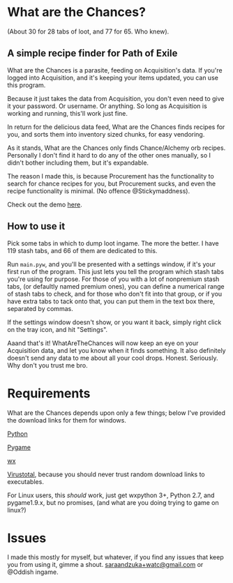 # What are the Chances?

(About 30 for 28 tabs of loot, and 77 for 65.  Who knew).

## A simple recipe finder for Path of Exile

What are the Chances is a parasite, feeding on Acquisition's data.  If you're logged into Acquisition, and it's keeping your items updated, you can use this program.

Because it just takes the data from Acquisition, you don't even need to give it your password.  Or username.  Or anything.  So long as Acquisition is working and running, this'll work just fine.

In return for the delicious data feed, What are the Chances finds recipes for you, and sorts them into inventory sized chunks, for easy vendoring.

As it stands, What are the Chances only finds Chance/Alchemy orb recipes.  Personally I don't find it hard to do any of the other ones manually, so I didn't bother including them, but it's expandable.

The reason I made this, is because Procurement has the functionality to search for chance recipes for you, but Procurement sucks, and even the recipe functionality is minimal.  (No offence @Stickymaddness).

Check out the demo [here](http://youtu.be/5gffb8iLKc0).

## How to use it

Pick some tabs in which to dump loot ingame.  The more the better.  I have 119 stash tabs, and 66 of them are dedicated to this.

Run `main.pyw`, and you'll be presented with a settings window, if it's your first run of the program.  This just lets you tell the program which stash tabs you're using for purpose.  For those of you with a lot of nonpremium stash tabs, (or defaultly named premium ones), you can define a numerical range of stash tabs to check, and for those who don't fit into that group, or if you have extra tabs to tack onto that, you can put them in the text box there, separated by commas.

If the settings window doesn't show, or you want it back, simply right click on the tray icon, and hit "Settings".

Aaand that's it!  WhatAreTheChances will now keep an eye on your Acquisition data, and let you know when it finds something.  It also definitely doesn't send any data to me about all your cool drops.  Honest.  Seriously.  Why don't you trust me bro.

# Requirements

What are the Chances depends upon only a few things; below I've provided the download links for them for windows.

[Python](https://www.python.org/ftp/python/2.7.10/python-2.7.10.msi)

[Pygame](http://pygame.org/ftp/pygame-1.9.1.win32-py2.7.msi)

[wx](http://downloads.sourceforge.net/wxpython/wxPython3.0-win32-3.0.2.0-py27.exe)

[Virustotal](http://www.virustotal.com), because you should never trust random download links to executables.

For Linux users, this _should_ work, just get wxpython 3+, Python 2.7, and pygame1.9.x, but no promises, (and what are you doing trying to game on linux?)

# Issues

I made this mostly for myself, but whatever, if you find any issues that keep you from using it, gimme a shout.  saraandzuka+watc@gmail.com or @Oddish ingame.
